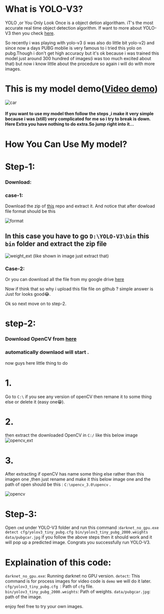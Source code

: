 # What is YOLO-V3?
YOLO ,or You Only Look Once is a object detion algoritham. iT's the most accurate real time object detection algorithm.
If want to more about YOLO-V3 then you check [here](https://towardsdatascience.com/yolo-v3-object-detection-53fb7d3bfe6b).



 So recently i was playing with yolo-v3 (i was also do little bit yolo-v2) and since now a days PUBG moblie is very famous to i tried this yolo on pubg.Though i don't get high accuracy but it's ok because i was trained this model just around 300 hundred of images(i was too much excited about that) but now i know little about the procedure so again i will do with more images.

# This is my model demo([Video demo](https://www.youtube.com/watch?v=hIV3EJVeiA4&t=9s))

![car](https://user-images.githubusercontent.com/32811517/52165274-782c8400-2724-11e9-8df5-82a879d7ca96.PNG)

#### If you want to use my model then follow the steps ,i make it very simple because i was (still) very complicated for me so i try to break is down. Here Extra you have nothing to do extra.So jump right into it...



# How You Can Use My model?

# Step-1: 
### Download:
###         case-1:
Download the zip of [this](https://github.com/Arup276/Mini_Works/edit/master/YOLO-V3) repo and extract it.
And notice that after dowload file format should be this 

![format](https://user-images.githubusercontent.com/32811517/52165263-4d423000-2724-11e9-8f00-62dd00d120af.PNG)
## In this case you have to go `D:\YOLO-V3\bin` this ``` bin``` folder and extract the zip file
![weight_ext](https://user-images.githubusercontent.com/32811517/52165373-1a993700-2726-11e9-830b-995642347e58.PNG)
(like shown in image just extract that)

### Case-2:
Or you can download all the file from my google drive [here](https://drive.google.com/drive/u/3/folders/1JWjKtp9UXEFNrJBBVZKEG3_UOhRRTyrj)

Now if think that so why i upload this file file on github ? simple answer is Just for looks good😂.

Ok so next move on to step-2. 


# step-2:

### Download OpenCV from [here](https://sourceforge.net/projects/opencvlibrary/files/opencv-win/3.3.0/opencv-3.3.0-vc14.exe/download)
### automatically downlaod will start .
now guys here little thing to do
# 1.
Go to ```C:\``` if you see any version of openCV then remane it to some thing else or delete it (easy one😁).
# 2.
then extract the downloaded OpenCV in ```C:/``` like this below image![opencv_ext](https://user-images.githubusercontent.com/32811517/52165569-90060700-2728-11e9-95df-a6ac8ecbf52f.PNG)
# 3.
After extracting if openCV has name some thing else rather than this imagen one ,then just rename and make it this below image one and the path of open should be this : ```C:\opencv_3.0\opencv``` .


![opencv](https://user-images.githubusercontent.com/32811517/52165602-ef641700-2728-11e9-9699-22e945a44a9e.PNG)

# Step-3:
Open ```cmd``` under YOLO-V3 folder and run this command :```darknet_no_gpu.exe detect cfg/yolov3_tiny_pubg.cfg bin/yolov3_tiny_pubg_2000.weights data/pubgcar.jpg```
if you follow the above steps then it should work and it will pop up a predicted image.
Congrats you successfully run YOLO-V3.

# Explaination of this code:
```darknet_no_gpu.exe```: Running darknet no GPU version.
```detect```: This command is for process images for video code is ```demo``` we will do it later.
```cfg/yolov3_tiny_pubg.cfg ```: Path of ```cfg``` file.
```bin/yolov3_tiny_pubg_2000.weights```: Path of weights.
```data/pubgcar.jpg```: path of the image.

enjoy feel free to try your own images.


